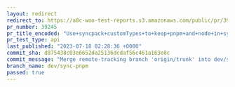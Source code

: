 ```yaml
---
layout: redirect
redirect_to: https://a8c-woo-test-reports.s3.amazonaws.com/public/pr/39245/api/index.html
pr_number: 39245
pr_title_encoded: "Use+syncpack+customTypes+to+keep+pnpm+and+node+in+sync.+Update+pnpm+to+8.6.7"
pr_test_type: api
last_published: "2023-07-18 02:28:36 +0000"
commit_sha: d875438c03e6652da25136dcdaf56c461a163e8c
commit_message: "Merge remote-tracking branch 'origin/trunk' into dev/sync-pnpm"
branch_name: dev/sync-pnpm
passed: true
---
```

